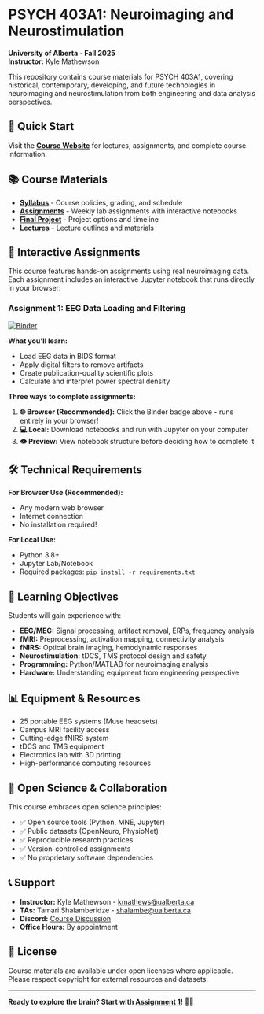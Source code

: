 # PSYCH 403A1: Neuroimaging and Neurostimulation

**University of Alberta - Fall 2025**  
**Instructor:** Kyle Mathewson

This repository contains course materials for PSYCH 403A1, covering historical, contemporary, developing, and future technologies in neuroimaging and neurostimulation from both engineering and data analysis perspectives.

## 🚀 Quick Start

Visit the **[Course Website](https://kylemath.github.io/NeuroimagingClass/)** for lectures, assignments, and complete course information.

## 📚 Course Materials

- **[Syllabus](syllabus.html)** - Course policies, grading, and schedule
- **[Assignments](assignments.html)** - Weekly lab assignments with interactive notebooks
- **[Final Project](final-project.html)** - Project options and timeline
- **[Lectures](index.html#schedule)** - Lecture outlines and materials

## 🔬 Interactive Assignments

This course features hands-on assignments using real neuroimaging data. Each assignment includes an interactive Jupyter notebook that runs directly in your browser:

### Assignment 1: EEG Data Loading and Filtering
[![Binder](https://mybinder.org/badge_logo.svg)](https://mybinder.org/v2/gh/kylemath/NeuroimagingClass/main?filepath=assignment1_eeg_filtering.ipynb)

**What you'll learn:**
- Load EEG data in BIDS format
- Apply digital filters to remove artifacts
- Create publication-quality scientific plots
- Calculate and interpret power spectral density

**Three ways to complete assignments:**
1. **🌐 Browser (Recommended):** Click the Binder badge above - runs entirely in your browser!
2. **💻 Local:** Download notebooks and run with Jupyter on your computer
3. **👁️ Preview:** View notebook structure before deciding how to complete it

## 🛠️ Technical Requirements

**For Browser Use (Recommended):**
- Any modern web browser
- Internet connection
- No installation required!

**For Local Use:**
- Python 3.8+
- Jupyter Lab/Notebook
- Required packages: `pip install -r requirements.txt`

## 🎯 Learning Objectives

Students will gain experience with:
- **EEG/MEG:** Signal processing, artifact removal, ERPs, frequency analysis
- **fMRI:** Preprocessing, activation mapping, connectivity analysis  
- **fNIRS:** Optical brain imaging, hemodynamic responses
- **Neurostimulation:** tDCS, TMS protocol design and safety
- **Programming:** Python/MATLAB for neuroimaging analysis
- **Hardware:** Understanding equipment from engineering perspective

## 📊 Equipment & Resources

- 25 portable EEG systems (Muse headsets)
- Campus MRI facility access
- Cutting-edge fNIRS system
- tDCS and TMS equipment
- Electronics lab with 3D printing
- High-performance computing resources

## 🤝 Open Science & Collaboration

This course embraces open science principles:
- ✅ Open source tools (Python, MNE, Jupyter)
- ✅ Public datasets (OpenNeuro, PhysioNet)
- ✅ Reproducible research practices
- ✅ Version-controlled assignments
- ✅ No proprietary software dependencies

## 📞 Support

- **Instructor:** Kyle Mathewson - kmathews@ualberta.ca
- **TAs:** Tamari Shalamberidze - shalambe@ualberta.ca
- **Discord:** [Course Discussion](https://discord.gg/ugF8wxvW)
- **Office Hours:** By appointment

## 📜 License

Course materials are available under open licenses where applicable. Please respect copyright for external resources and datasets.

---

**Ready to explore the brain? Start with [Assignment 1](https://mybinder.org/v2/gh/kylemath/NeuroimagingClass/main?filepath=assignment1_eeg_filtering.ipynb)!** 🧠✨